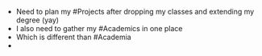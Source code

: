 - Need to plan my #Projects after dropping my classes and extending my degree (yay)
- I also need to gather my #Academics in one place
- Which is different than #Academia
-